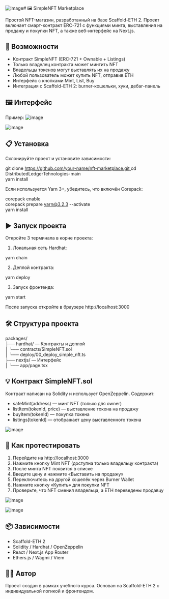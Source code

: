 ![image](https://github.com/user-attachments/assets/f5c00f35-86ef-47fc-b3dd-b3dec908affa)# 🖼 SimpleNFT Marketplace

Простой NFT-магазин, разработанный на базе Scaffold-ETH 2. Проект включает смарт-контракт ERC-721 с функциями минта, выставления на продажу и покупки NFT, а также веб-интерфейс на Next.js.

## 🚀 Возможности

- Контракт SimpleNFT (ERC-721 + Ownable + Listings)
- Только владелец контракта может минтить NFT
- Владельцы токенов могут выставлять их на продажу
- Любой пользователь может купить NFT, отправив ETH
- Интерфейс с кнопками Mint, List, Buy
- Интеграция с Scaffold-ETH 2: burner-кошельки, хуки, дебаг-панель

## 🖼 Интерфейс

Пример:
![image](https://github.com/user-attachments/assets/39d3d771-9de8-4640-b0ac-6fdfc4ef7844)

![image](https://github.com/user-attachments/assets/f43edc00-64d5-4980-9ebb-6819001d1a7b)


## 📋 Установка

Склонируйте проект и установите зависимости:

git clone [https://github.com/your-name/nft-marketplace.git  ](https://github.com/AlexLe024/DistributedLedgerTechnologies-main)
cd DistributedLedgerTehnologies-main  
yarn install

Если используется Yarn 3+, убедитесь, что включён Corepack:

corepack enable  
corepack prepare yarn@3.2.3 --activate  
yarn install

## ▶️ Запуск проекта

Откройте 3 терминала в корне проекта:

1. Локальная сеть Hardhat:

yarn chain

2. Деплой контракта:

yarn deploy

3. Запуск фронтенда:

yarn start

После запуска откройте в браузере http://localhost:3000

## 🛠 Структура проекта

packages/  
├── hardhat/ — Контракты и деплой  
│   └── contracts/SimpleNFT.sol  
│   └── deploy/00_deploy_simple_nft.ts  
├── nextjs/ — Интерфейс  
│   └── app/page.tsx

## 💡 Контракт SimpleNFT.sol

Контракт написан на Solidity и использует OpenZeppelin. Содержит:

- safeMint(address) — минт NFT (только для owner)
- listItem(tokenId, price) — выставление токена на продажу
- buyItem(tokenId) — покупка токена
- listings[tokenId] — отображает цену выставленного токена


![image](https://github.com/user-attachments/assets/a70d2026-fbb1-4462-8beb-63e4e4b60e59)


## 🧪 Как протестировать

1. Перейдите на http://localhost:3000
2. Нажмите кнопку Mint NFT (доступна только владельцу контракта)
3. После минта NFT появится в списке
4. Введите цену и нажмите «Выставить на продажу»
5. Переключитесь на другой кошелёк через Burner Wallet
6. Нажмите кнопку «Купить» для покупки NFT
7. Проверьте, что NFT сменил владельца, а ETH переведены продавцу


![image](https://github.com/user-attachments/assets/ad38bec7-3dc2-4247-93fc-69a38cca92b2)

![image](https://github.com/user-attachments/assets/71f2ede4-c2a8-4c24-95a7-04dd84953d3e)

## 📦 Зависимости

- Scaffold-ETH 2  
- Solidity / Hardhat / OpenZeppelin  
- React / Next.js App Router  
- Ethers.js / Wagmi / Viem

## 🧑‍💻 Автор

Проект создан в рамках учебного курса. Основан на Scaffold-ETH 2 с индивидуальной логикой и фронтендом.
